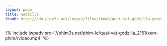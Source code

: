 ```yaml
---
layout: page
title: Godzilla
thumb: http://cdn.phim3s.net/images/films/thumb/quai-vat-godzilla-godzilla-1998.jpg
---
```

{% include jwpadv src='//phim3s.net/phim-le/quai-vat-godzilla_2151/xem-phim//video.mp4' %}